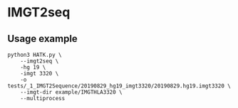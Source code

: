 # IMGT2seq

## Usage example

```
python3 HATK.py \
    --imgt2seq \
    -hg 19 \
    -imgt 3320 \
    -o tests/_1_IMGT2Sequence/20190829_hg19_imgt3320/20190829.hg19.imgt3320 \
    --imgt-dir example/IMGTHLA3320 \
    --multiprocess 
```

